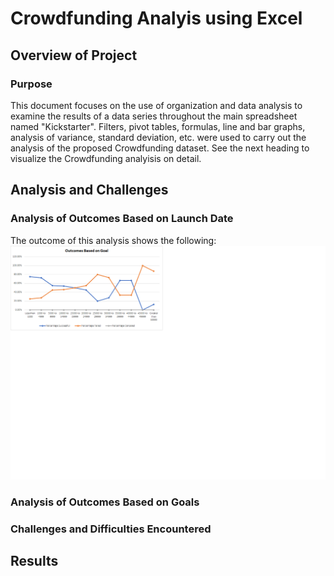 # Crowdfunding Analyis using Excel

## Overview of Project

### Purpose
This document focuses on the use of organization and data analysis to examine the results of a data series throughout the main spreadsheet named "Kickstarter". Filters, pivot tables, formulas, line and bar graphs, analysis of variance, standard deviation, etc. were used to carry out the analysis of the proposed Crowdfunding dataset. See the next heading to visualize the Crowdfunding analyisis on detail.

## Analysis and Challenges

### Analysis of Outcomes Based on Launch Date
The outcome of this analysis shows the following:
![](https://github.com/Frankdiazw/Kickstarter-Analysis/blob/main/Images/Outcomes_vs_Goals.png)

### Analysis of Outcomes Based on Goals

### Challenges and Difficulties Encountered

## Results
